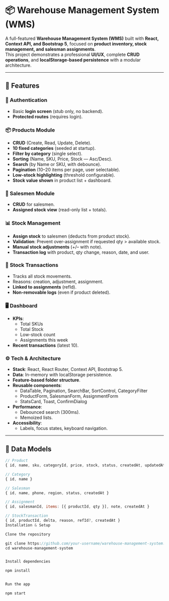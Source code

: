# 📦 Warehouse Management System (WMS)

A full-featured **Warehouse Management System (WMS)** built with **React, Context API, and Bootstrap 5**, focused on **product inventory, stock management, and salesman assignments**.  
This project demonstrates a professional **UI/UX**, complete **CRUD operations**, and **localStorage-based persistence** with a modular architecture.

---

## 🚀 Features

### 🔐 Authentication
- Basic **login screen** (stub only, no backend).
- **Protected routes** (requires login).

### 📦 Products Module
- **CRUD** (Create, Read, Update, Delete).
- **10 fixed categories** (seeded at startup).
- **Filter by category** (single select).
- **Sorting** (Name, SKU, Price, Stock — Asc/Desc).
- **Search** (by Name or SKU, with debounce).
- **Pagination** (10–20 items per page, user selectable).
- **Low-stock highlighting** (threshold configurable).
- **Stock value shown** in product list + dashboard.

### 👥 Salesmen Module
- **CRUD** for salesmen.
- **Assigned stock view** (read-only list + totals).

### 📊 Stock Management
- **Assign stock** to salesmen (deducts from product stock).
- **Validation**: Prevent over-assignment if requested qty > available stock.
- **Manual stock adjustments** (+/– with note).
- **Transaction log** with product, qty change, reason, date, and user.

### 📑 Stock Transactions
- Tracks all stock movements.
- Reasons: creation, adjustment, assignment.
- **Linked to assignments** (refId).
- **Non-removable logs** (even if product deleted).

### 🖥️ Dashboard
- **KPIs**:
  - Total SKUs
  - Total Stock
  - Low-stock count
  - Assignments this week
- **Recent transactions** (latest 10).

### ⚙️ Tech & Architecture
- **Stack**: React, React Router, Context API, Bootstrap 5.
- **Data**: In-memory with localStorage persistence.
- **Feature-based folder structure**.
- **Reusable components**:
  - DataTable, Pagination, SearchBar, SortControl, CategoryFilter
  - ProductForm, SalesmanForm, AssignmentForm
  - StatsCard, Toast, ConfirmDialog
- **Performance**:
  - Debounced search (300ms).
  - Memoized lists.
- **Accessibility**:
  - Labels, focus states, keyboard navigation.

---

## 📂 Data Models

```js
// Product
{ id, name, sku, categoryId, price, stock, status, createdAt, updatedAt }

// Category
{ id, name }

// Salesman
{ id, name, phone, region, status, createdAt }

// Assignment
{ id, salesmanId, items: [{ productId, qty }], note, createdAt }

// StockTransaction
{ id, productId, delta, reason, refId?, createdAt }
Installation & Setup

Clone the repository

git clone https://github.com/your-username/warehouse-management-system.git
cd warehouse-management-system


Install dependencies

npm install


Run the app

npm start